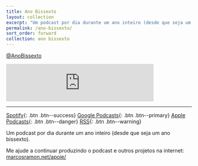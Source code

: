 ```yaml
---
title: Ano Bissexto
layout: collection
excerpt: "Um podcast por dia durante um ano inteiro (desde que seja um ano bissexto)."
permalink: /ano-bissexto/
sort_order: forward
collection: ano bissexto
---
```


<a href="https://twitter.com/AnoBissexto" class="btn btn--info"><i class="fab fa-twitter"></i> @AnoBissexto</a>

<iframe src="https://anchor.fm/ano-bissexto/embed" height="102px" width="400px" frameborder="0" scrolling="no"></iframe>

---

[<i class="fab fa-spotify"></i> Spotify](https://open.spotify.com/show/3KlyhnrXIA3RiyyMepdkf7?si=P48MdE8XRX6e4lPh5vwvgA){: .btn .btn--success} 
[<i class="fab fa-google"></i> Google Podcasts](https://www.google.com/podcasts?feed=aHR0cHM6Ly9hbmNob3IuZm0vcy9hOWRjMzQ0L3BvZGNhc3QvcnNz){: .btn .btn--primary} 
[<i class="fas fa-podcast"></i> Apple Podcasts](https://podcasts.apple.com/br/podcast/ano-bissexto/id1464923467?ign-mpt=uo%3D4){: .btn .btn--danger}
[<i class="fas fa-rss"></i> RSS](https://anchor.fm/s/a9dc344/podcast/rss){: .btn .btn--warning}

Um podcast por dia durante um ano inteiro (desde que seja um ano bissexto).

Me ajude a continuar produzindo o podcast e outros projetos na internet: [marcosramon.net/apoie/](https://marcosramon.net/apoie/)
